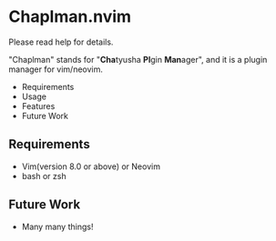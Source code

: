 # Chaplman.nvim

Please read help for details.

"Chaplman" stands for "**Cha**tyusha **Pl**gin **Man**ager", and it is a plugin manager for vim/neovim.

  - Requirements
  - Usage
  - Features
  - Future Work

## Requirements
  
  - Vim(version 8.0 or above) or Neovim
  - bash or zsh

## Future Work

  - Many many things!
